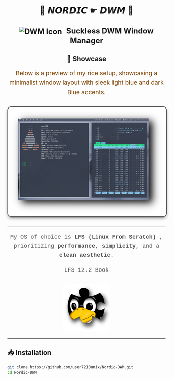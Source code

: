 <div align="center">
  <h1>🌊 <strong>𝙉𝙊𝙍𝘿𝙄𝘾 ☛ 𝘿𝙒𝙈</strong> 🌊</h1>
</div>


<div align="center">
  <h2 style="font-size: 24px;">
    <strong> <a href="https://dwm.suckless.org/" style="text-decoration: none; color: inherit;">
      <img src="https://dwm.suckless.org/favicon.ico" alt="DWM Icon" style="vertical-align: middle; width: 24px; height: 24px; margin-right: 8px;">
      Suckless DWM Window Manager</a> 
    </strong>
  </h2>
</div>

<div align="center" style="margin: 30px 0;">
  <h2>🎨 Showcase</h2>
  <p style="font-size: 19px; line-height: 1.6; color: #7c3f00;">
    Below is a preview of my rice setup, showcasing a minimalist window layout with sleek light blue and dark Blue accents.
  </p>
  <img src="showcase/rice.png" alt="Rice Setup Preview" width="600" style="display: block; margin: 29px auto; border: 2px solid #555; border-radius: 12px; box-shadow: 0 4px 10px rgba(0, 0, 0, 0.3);">
</div>

---

<div align="center" style="font-family: 'Courier New', monospace; font-size: 18px; line-height: 1.6; color: #555;">
  <p>
    My OS of choice is <strong>LFS (Linux From Scratch) </strong>,
    prioritizing <strong>performance</strong>, <strong>simplicity</strong>, and a <strong>clean aesthetic</strong>.
  </p>
  <p>
    <a href="https://www.linuxfromscratch.org/lfs/view/stable/" target="_blank" style="text-decoration: none; color: inherit;">
      LFS 12.2 Book
    </a>
  </p>
  <img src="showcase/lfs.png" alt="LFS Logo" width="150" style="margin-top: 10px;">
</div>

---

## 📥 **Installation**

```bash
git clone https://github.com/user7210unix/Nordic-DWM.git
cd Nordic-DWM
